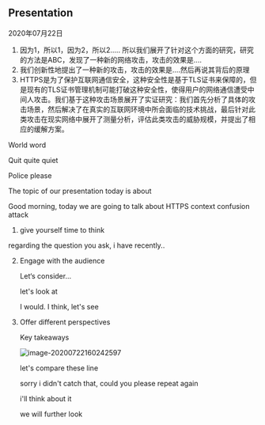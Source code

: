 ## Presentation

2020年07月22日

1. 因为1，所以1，因为2，所以2..... 所以我们展开了针对这个方面的研究，研究的方法是ABC，发现了一种新的网络攻击，攻击的效果是....
2. 我们创新性地提出了一种新的攻击，攻击的效果是....然后再说其背后的原理
3. HTTPS是为了保护互联网通信安全，这种安全性是基于TLS证书来保障的，但是现有的TLS证书管理机制可能打破这种安全性，使得用户的网络通信遭受中间人攻击。我们基于这种攻击场景展开了实证研究：我们首先分析了具体的攻击场景，然后解决了在真实的互联网环境中所会面临的技术挑战，最后针对此类攻击在现实网络中展开了测量分析，评估此类攻击的威胁规模，并提出了相应的缓解方案。



World word

Quit quite quiet

Police please

The topic of our presentation today is about

Good morning, today we are going to talk about HTTPS context confusion attack

1. give yourself time to think

regarding the question you ask, i have recently..

2. Engage with the audience

   Let‘s consider...

   let's look at

   I would. I think, let's see

3. Offer different perspectives

   Key takeaways

   ![image-20200722160242597](全球胜任力英语工作坊.assets/image-20200722160242597.png)

   let's compare these line

   sorry  i didn't catch that, could you please repeat again

   i'll think about it 

   we will further look